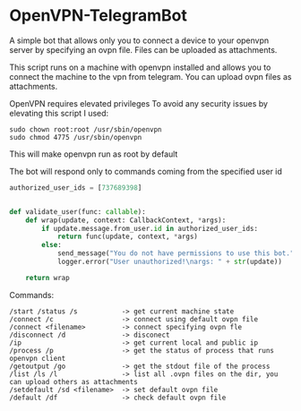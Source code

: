 # OpenVPN-TelegramBot
A simple bot that allows only you to connect a device to your openvpn server by specifying an ovpn file. Files can be uploaded as attachments.

This script runs on a machine with openvpn installed and allows you to connect the machine to the vpn from telegram.
You can upload ovpn files as attachments.

OpenVPN requires elevated privileges
To avoid any security issues by elevating this script I used:
```shell
sudo chown root:root /usr/sbin/openvpn
sudo chmod 4775 /usr/sbin/openvpn
```
This will make openvpn run as root by default

The bot will respond only to commands coming from the specified user id

```python
authorized_user_ids = [737689398]


def validate_user(func: callable):
    def wrap(update, context: CallbackContext, *args):
        if update.message.from_user.id in authorized_user_ids:
            return func(update, context, *args)
        else:
            send_message("You do not have permissions to use this bot.", update, context)
            logger.error("User unauthorized!\nargs: " + str(update))

    return wrap
```


Commands:

```
/start /status /s           -> get current machine state
/connect /c                 -> connect using default ovpn file
/connect <filename>         -> connect specifying ovpn fle
/disconnect /d              -> disconect
/ip                         -> get current local and public ip
/process /p                 -> get the status of process that runs openvpn client
/getoutput /go              -> get the stdout file of the process
/list /ls /l                -> list all .ovpn files on the dir, you can upload others as attachments
/setdefault /sd <filename>  -> set default ovpn file
/default /df                -> check default ovpn file
```
